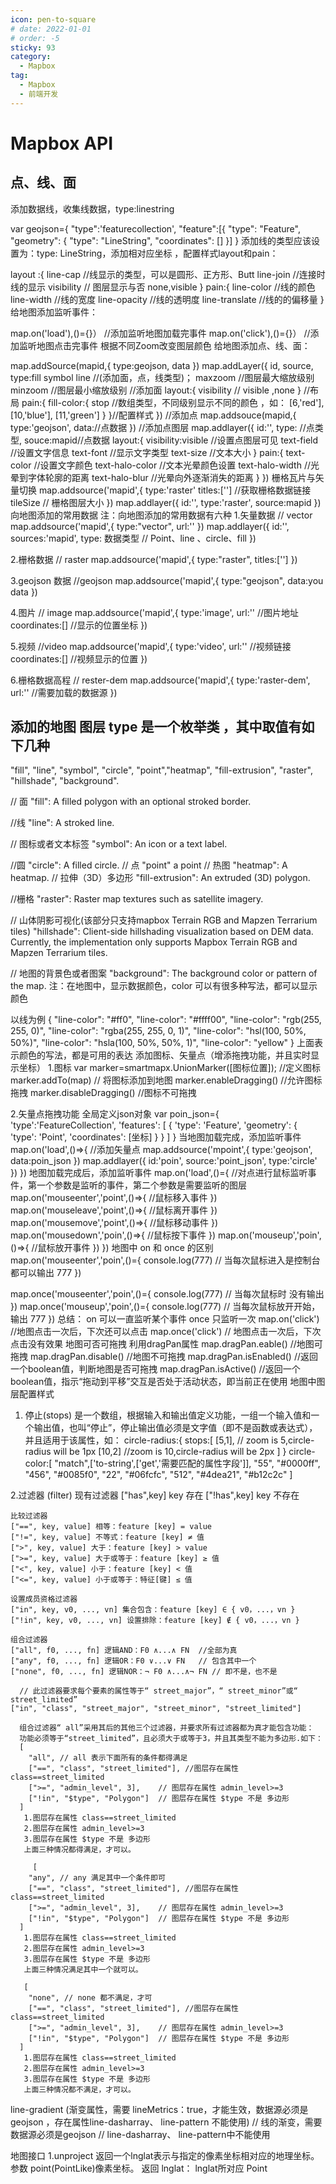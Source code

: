 ```yaml
---
icon: pen-to-square
# date: 2022-01-01
# order: -5
sticky: 93
category:
  - Mapbox
tag:
  - Mapbox
  - 前端开发
---
```


<!-- more -->
# Mapbox API

## 点、线、面

添加数据线，收集线数据，type:linestring

var geojson={
    "type":'featurecollection',
    "feature":[{
        "type": "Feature",
                "geometry": {
                "type": "LineString",
                "coordinates": []
    }]
}
添加线的类型应该设置为：type: LineString，添加相对应坐标 ，配置样式layout和pain：

layout :{
    line-cap //线显示的类型，可以是圆形、正方形、Butt
    line-join //连接时线的显示
    visibility // 图层显示与否 none,visible
}
pain:{
    line-color //线的颜色
    line-width //线的宽度
    line-opacity //线的透明度
    line-translate //线的的偏移量
}
给地图添加监听事件：

map.on('load'),()={}） //添加监听地图加载完事件
map.on('click'),()={}） //添加监听地图点击完事件
根据不同Zoom改变图层颜色
给地图添加点、线、面：

map.addSource(mapid,{
    type:geojson,
    data
})
map.addLayer({
    id,
    source,
    type:fill symbol line //(添加面，点，线类型)；
    maxzoom //图层最大缩放级别
    minzoom //图层最小缩放级别
    //添加面
    layout:{
    visibility // visible ,none
    } //布局
    pain:{
       fill-color:{
             stop  //数组类型，不同级别显示不同的颜色 ，如：
             [6,'red'],
             [10,'blue'],
             [11,'green']
              }
             }//配置样式
})
//添加点
map.addsouce(mapid,{
    type:'geojson',
    data://点数据
})
//添加点图层
map.addlayer({
    id:'',
    type: //点类型,
    souce:mapid//点数据
    layout:{
        visibility:visible //设置点图层可见
        text-field //设置文字信息
        text-font //显示文字类型
        text-size //文本大小
    }
    pain:{
        text-color //设置文字颜色
        text-halo-color //文本光晕颜色设置
        text-halo-width  //光晕到字体轮廓的距离
        text-halo-blur   //光晕向外逐渐消失的距离
    }
})
栅格瓦片与矢量切换
map.addsource('mapid',{
    type:'raster'
    titles:[''] //获取栅格数据链接
    tileSize // 栅格图层大小
})
map.addlayer({
    id:'',
    type:'raster',
    source:mapid
})
向地图添加的常用数据
注：向地图添加的常用数据有六种
1.矢量数据  //  vector
 map.addsource('mapid',{
     type:"vector",
     url:''
 })
map.addlayer({
    id:'',
    sources:'mapid',
    type: 数据类型  // Point、line 、circle、fill
})

2.栅格数据  //  raster
map.addsource('mapid',{
    type:"raster",
    titles:['']
})

3.geojson 数据   //geojson 
 map.addsource('mapid',{
     type:"geojson",
     data:you data
 })

4.图片    //  image
  map.addsource('mapid',{
      type:'image',
      url:'' //图片地址
      coordinates:[] //显示的位置坐标
  })
  
  5.视频   //video
  map.addsource('mapid',{
      type:'video',
      url:'' //视频链接
      coordinates:[] //视频显示的位置
  })

6.栅格数据高程   // rester-dem
map.addsource('mapid',{
    type:'raster-dem',
    url:''  //需要加载的数据源
})

## 添加的地图 图层 type 是一个枚举类 ，其中取值有如下几种
"fill", "line", "symbol", "circle", "point","heatmap", "fill-extrusion", "raster", "hillshade", "background".

// 面
"fill":
A filled polygon with an optional stroked border.

//线
"line":
A stroked line.

// 图标或者文本标签
"symbol":
An icon or a text label.

//圆
"circle":
A filled circle.
// 点
"point"
a point
// 热图
"heatmap":
A heatmap.
// 拉伸（3D）多边形
"fill-extrusion":
An extruded (3D) polygon.

//栅格
"raster":
Raster map textures such as satellite imagery.

// 山体阴影可视化(该部分只支持mapbox Terrain RGB and Mapzen Terrarium tiles)
"hillshade":
Client-side hillshading visualization based on DEM data. Currently, the implementation only supports Mapbox Terrain RGB and Mapzen Terrarium tiles.

// 地图的背景色或者图案
"background":
The background color or pattern of the map.
注：在地图中，显示数据颜色，color 可以有很多种写法，都可以显示颜色

以线为例
{
    "line-color": "#ff0",
    "line-color": "#ffff00",
    "line-color": "rgb(255, 255, 0)",
    "line-color": "rgba(255, 255, 0, 1)",
    "line-color": "hsl(100, 50%, 50%)",
    "line-color": "hsla(100, 50%, 50%, 1)",
    "line-color": "yellow"
}
上面表示颜色的写法，都是可用的表达
添加图标、矢量点（增添拖拽功能，并且实时显示坐标）
1.图标
var marker=smartmapx.UnionMarker([图标位置]); //定义图标
marker.addTo(map)  // 将图标添加到地图
marker.enableDragging()  //允许图标拖拽
marker.disableDragging() //图标不可拖拽

2.矢量点拖拽功能
全局定义json对象
var poin_json={
    'type':'FeatureCollection',
    'features': [
            {
            'type': 'Feature',
            'geometry': {
                'type': 'Point',
                'coordinates': [坐标]
              }
             }
            ]
}
当地图加载完成，添加监听事件
map.on('load',()=>{
    //添加矢量点
    map.addsource('mpoint',{
        type:'geojson',
        data:poin_json
    })
    map.addlayer({
        id:'poin',
        source:'point_json',
        type:'circle'
    })
})
地图加载完成后，添加监听事件
map.on('load',()={
//对点进行鼠标监听事件，第一个参数是监听的事件，第二个参数是需要监听的图层
    map.on('mouseenter','point',()=>{
        //鼠标移入事件
    })
    map.on('mouseleave','point',()=>{
        //鼠标离开事件
    })
    map.on('mousemove','point',()=>{
        //鼠标移动事件
    })
   map.on('mousedown','poin',()=>{
       //鼠标按下事件
   })
   map.on('mouseup','poin',()=>{
       //鼠标放开事件
   })
})
地图中 on 和 once 的区别
map.on('mouseenter','poin',()={
    console.log(777)
    // 当每次鼠标进入是控制台都可以输出 777
})

map.once('mouseenter','poin',()={
     console.log(777)
 // 当每次鼠标时 没有输出
})
map.once('mouseup','poin',()={
     console.log(777)
 // 当每次鼠标放开开始，输出 777
})
总结：
on 可以一直监听某个事件
once 只监听一次
map.on('click')  //地图点击一次后，下次还可以点击
map.once('click') // 地图点击一次后，下次点击没有效果
地图可否可拖拽
利用dragPan属性
map.dragPan.eable() //地图可拖拽
map.dragPan.disable() //地图不可拖拽
map.dragPan.isEnabled() //返回一个boolean值，判断地图是否可拖拽
map.dragPan.isActive() //返回一个boolean值，指示“拖动到平移”交互是否处于活动状态，即当前正在使用
地图中图层配置样式
1. 停止(stops)
是一个数组，根据输入和输出值定义功能，一组一个输入值和一个输出值，也叫“停止”，停止输出值必须是文字值（即不是函数或表达式），并且适用于该属性，如：
    circle-radius:{
        stops:[
            [5,1], // zoom is 5,circle-radius will be 1px
            [10,2] //zoom is 10,circle-radius will be 2px
        ]
    }
  circle-color:[
      "match",['to-string',['get','需要匹配的属性字段']],
       "55",
      "#0000ff",
      "456",
      "#0085f0",
      "22",
      "#06fcfc",
      "512",
      "#4dea21",
      "#b12c2c"
  ]
   
2.过滤器 (filter)
    现有过滤器
    ["has",key]  key 存在
    ["!has",key] key 不存在

    比较过滤器
    ["==", key, value] 相等：feature [key] = value
    ["!=", key, value] 不等式：feature [key] ≠ 值
    [">", key, value] 大于：feature [key] > value
    [">=", key, value] 大于或等于：feature [key] ≥ 值
    ["<", key, value] 小于：feature [key] < 值
    ["<=", key, value] 小于或等于：特征[键] ≤ 值
    
    设置成员资格过滤器
    ["in", key, v0, ..., vn] 集合包含：feature [key] ∈ { v0，...，vn }
    ["!in", key, v0, ..., vn] 设置排除：feature [key] ∉ { v0，...，vn }

    组合过滤器
    ["all", f0, ..., fn] 逻辑AND：F0 ∧...∧ FN  //全部为真
    ["any", f0, ..., fn] 逻辑OR：F0 ∨...∨ FN   // 包含其中一个
    ["none", f0, ..., fn] 逻辑NOR：¬ F0 ∧...∧¬ FN // 即不是，也不是
    
      // 此过滤器要求每个要素的属性等于“ street_major”，“ street_minor”或“ street_limited”
    ["in", "class", "street_major", "street_minor", "street_limited"]
  
      组合过滤器“ all”采用其后的其他三个过滤器，并要求所有过滤器都为真才能包含功能：
      功能必须等于“street_limited”，且必须大于或等于3，并且其类型不能为多边形.如下：
      [
        "all", // all 表示下面所有的条件都得满足
        ["==", "class", "street_limited"], //图层存在属性 class==street_limited
        [">=", "admin_level", 3],    // 图层存在属性 admin_level>=3
        ["!in", "$type", "Polygon"]  // 图层存在属性 $type 不是 多边形
      ]
       1.图层存在属性 class==street_limited
       2.图层存在属性 admin_level>=3
       3.图层存在属性 $type 不是 多边形
       上面三种情况都得满足，才可以。
       
         [
        "any", // any 满足其中一个条件即可
        ["==", "class", "street_limited"], //图层存在属性 class==street_limited
        [">=", "admin_level", 3],    // 图层存在属性 admin_level>=3
        ["!in", "$type", "Polygon"]  // 图层存在属性 $type 不是 多边形
      ]
       1.图层存在属性 class==street_limited
       2.图层存在属性 admin_level>=3
       3.图层存在属性 $type 不是 多边形
       上面三种情况满足其中一个就可以。
       
       [
        "none", // none 都不满足，才可
        ["==", "class", "street_limited"], //图层存在属性 class==street_limited
        [">=", "admin_level", 3],    // 图层存在属性 admin_level>=3
        ["!in", "$type", "Polygon"]  // 图层存在属性 $type 不是 多边形
      ]
       1.图层存在属性 class==street_limited
       2.图层存在属性 admin_level>=3
       3.图层存在属性 $type 不是 多边形
       上面三种情况都不满足，才可以。
       
line-gradient  (渐变属性，需要 lineMetrics：true，才能生效，数据源必须是geojson ，存在属性line-dasharray、 line-pattern 不能使用)
// 线的渐变，需要数据源必须是geojson 
// line-dasharray、 line-pattern中不能使用

地图接口
1.unproject
返回一个lnglat表示与指定的像素坐标相对应的地理坐标。
参数
point(PointLike)像素坐标。
返回
lnglat： lnglat所对应 Point

